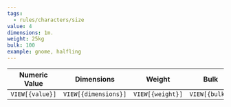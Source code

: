 ```yaml
---
tags:
  - rules/characters/size
value: 4
dimensions: 1m.
weight: 25kg
bulk: 100
example: gnome, halfling
---
```

|  Numeric Value  |      Dimensions      |      Weight      |      Bulk      |      Example      |
| :-------------: | :------------------: | :--------------: | :------------: | :---------------: |
| `VIEW[{value}]` | `VIEW[{dimensions}]` | `VIEW[{weight}]` | `VIEW[{bulk}]` | `VIEW[{example}]` |
